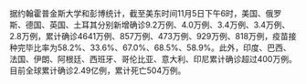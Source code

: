据约翰霍普金斯大学和彭博统计，截至美东时间11月5日下午6时，美国、俄罗斯、德国、英国、土耳其分别新增确诊9.2万例、4.0万例、3.4万例、3.4万例、2.8万例，累计确诊4641万例、857万例、473万例、929万例、818万例，疫苗接种完毕比率为58.2%、33.6%、67.0%、68.5%、58.9%。此外，印度、巴西、法国、伊朗、阿根廷、西班牙、哥伦比亚、意大利、印尼累计确诊超过400万例。目前全球累计确诊2.49亿例，累计死亡504万例。